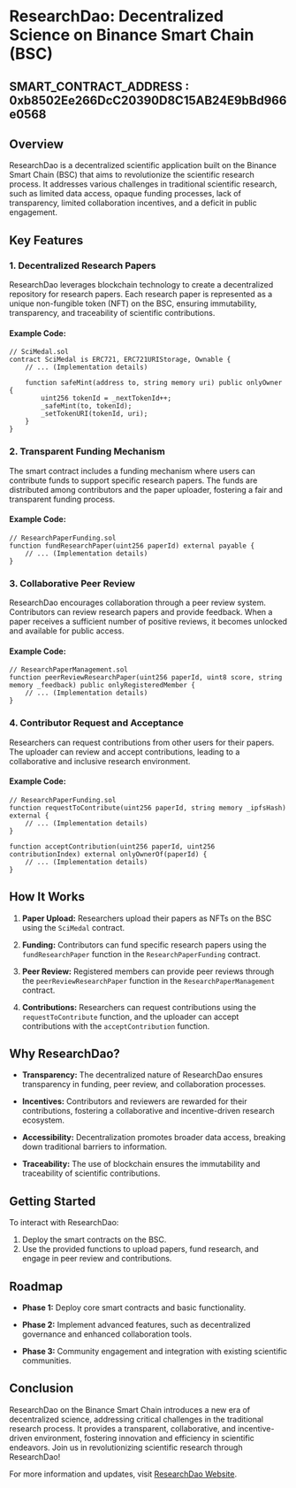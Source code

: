 # ResearchDao: Decentralized Science on Binance Smart Chain (BSC)

## SMART_CONTRACT_ADDRESS : 0xb8502Ee266DcC20390D8C15AB24E9bBd966e0568

## Overview

ResearchDao is a decentralized scientific application built on the Binance Smart Chain (BSC) that aims to revolutionize the scientific research process. It addresses various challenges in traditional scientific research, such as limited data access, opaque funding processes, lack of transparency, limited collaboration incentives, and a deficit in public engagement.

## Key Features

### 1. **Decentralized Research Papers**

ResearchDao leverages blockchain technology to create a decentralized repository for research papers. Each research paper is represented as a unique non-fungible token (NFT) on the BSC, ensuring immutability, transparency, and traceability of scientific contributions.

#### Example Code:

```solidity
// SciMedal.sol
contract SciMedal is ERC721, ERC721URIStorage, Ownable {
    // ... (Implementation details)

    function safeMint(address to, string memory uri) public onlyOwner {
        uint256 tokenId = _nextTokenId++;
        _safeMint(to, tokenId);
        _setTokenURI(tokenId, uri);
    }
}
```

### 2. **Transparent Funding Mechanism**

The smart contract includes a funding mechanism where users can contribute funds to support specific research papers. The funds are distributed among contributors and the paper uploader, fostering a fair and transparent funding process.

#### Example Code:

```solidity
// ResearchPaperFunding.sol
function fundResearchPaper(uint256 paperId) external payable {
    // ... (Implementation details)
}
```

### 3. **Collaborative Peer Review**

ResearchDao encourages collaboration through a peer review system. Contributors can review research papers and provide feedback. When a paper receives a sufficient number of positive reviews, it becomes unlocked and available for public access.

#### Example Code:

```solidity
// ResearchPaperManagement.sol
function peerReviewResearchPaper(uint256 paperId, uint8 score, string memory _feedback) public onlyRegisteredMember {
    // ... (Implementation details)
}
```

### 4. **Contributor Request and Acceptance**

Researchers can request contributions from other users for their papers. The uploader can review and accept contributions, leading to a collaborative and inclusive research environment.

#### Example Code:

```solidity
// ResearchPaperFunding.sol
function requestToContribute(uint256 paperId, string memory _ipfsHash) external {
    // ... (Implementation details)
}

function acceptContribution(uint256 paperId, uint256 contributionIndex) external onlyOwnerOf(paperId) {
    // ... (Implementation details)
}
```

## How It Works

1. **Paper Upload:** Researchers upload their papers as NFTs on the BSC using the `SciMedal` contract.

2. **Funding:** Contributors can fund specific research papers using the `fundResearchPaper` function in the `ResearchPaperFunding` contract.

3. **Peer Review:** Registered members can provide peer reviews through the `peerReviewResearchPaper` function in the `ResearchPaperManagement` contract.

4. **Contributions:** Researchers can request contributions using the `requestToContribute` function, and the uploader can accept contributions with the `acceptContribution` function.

## Why ResearchDao?

- **Transparency:** The decentralized nature of ResearchDao ensures transparency in funding, peer review, and collaboration processes.
  
- **Incentives:** Contributors and reviewers are rewarded for their contributions, fostering a collaborative and incentive-driven research ecosystem.

- **Accessibility:** Decentralization promotes broader data access, breaking down traditional barriers to information.

- **Traceability:** The use of blockchain ensures the immutability and traceability of scientific contributions.

## Getting Started

To interact with ResearchDao:

1. Deploy the smart contracts on the BSC.
2. Use the provided functions to upload papers, fund research, and engage in peer review and contributions.

## Roadmap

- **Phase 1:** Deploy core smart contracts and basic functionality.
  
- **Phase 2:** Implement advanced features, such as decentralized governance and enhanced collaboration tools.

- **Phase 3:** Community engagement and integration with existing scientific communities.

## Conclusion

ResearchDao on the Binance Smart Chain introduces a new era of decentralized science, addressing critical challenges in the traditional research process. It provides a transparent, collaborative, and incentive-driven environment, fostering innovation and efficiency in scientific endeavors. Join us in revolutionizing scientific research through ResearchDao!

For more information and updates, visit [ResearchDao Website](https://www.sciweave.org).